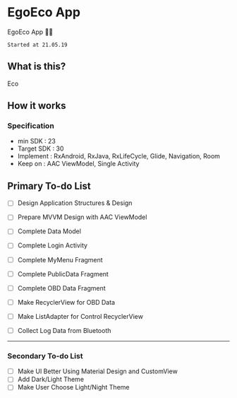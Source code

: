 # EgoEco App

EgoEco App 🏃‍♂


`Started at 21.05.19`


## What is this?

Eco

## How it works
### Specification
- min SDK : 23
- Target SDK : 30  
- Implement : RxAndroid, RxJava, RxLifeCycle, Glide, Navigation, Room
- Keep on : AAC ViewModel, Single Activity

## Primary To-do List 
- [ ] Design Application Structures & Design
- [ ] Prepare MVVM Design with AAC ViewModel
- [ ] Complete Data Model
- [ ] Complete Login Activity
- [ ] Complete MyMenu Fragment
- [ ] Complete PublicData Fragment
- [ ] Complete OBD Data Fragment
- [ ] Make RecyclerView for OBD Data
- [ ] Make ListAdapter for Control RecyclerView
- [ ] Collect Log Data from Bluetooth


----------------
### Secondary To-do List 
- [ ] Make UI Better Using Material Design and CustomView
- [ ] Add Dark/Light Theme
- [ ] Make User Choose Light/Night Theme
